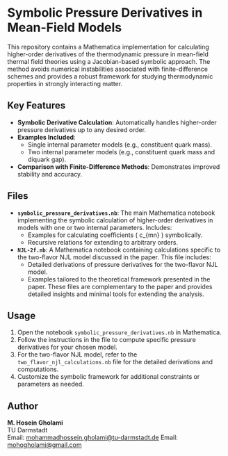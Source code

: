 # Symbolic Pressure Derivatives in Mean-Field Models

This repository contains a Mathematica implementation for calculating higher-order derivatives of the thermodynamic pressure in mean-field thermal field theories using a Jacobian-based symbolic approach. The method avoids numerical instabilities associated with finite-difference schemes and provides a robust framework for studying thermodynamic properties in strongly interacting matter.

## Key Features
- **Symbolic Derivative Calculation**: Automatically handles higher-order pressure derivatives up to any desired order.
- **Examples Included**:
  - Single internal parameter models (e.g., constituent quark mass).
  - Two internal parameter models (e.g., constituent quark mass and diquark gap).
- **Comparison with Finite-Difference Methods**: Demonstrates improved stability and accuracy.

## Files
- **`symbolic_pressure_derivatives.nb`**: The main Mathematica notebook implementing the symbolic calculation of higher-order derivatives in models with one or two internal parameters. Includes:
  - Examples for calculating coefficients \( c_{mn} \) symbolically.
  - Recursive relations for extending to arbitrary orders.
- **`NJL-2f.nb`**: A Mathematica notebook containing calculations specific to the two-flavor NJL model discussed in the paper. This file includes:
  - Detailed derivations of pressure derivatives for the two-flavor NJL model.
  - Examples tailored to the theoretical framework presented in the paper.
These files are complementary to the paper and provides detailed insights and minimal tools for extending the analysis.

## Usage
1. Open the notebook `symbolic_pressure_derivatives.nb` in Mathematica.
2. Follow the instructions in the file to compute specific pressure derivatives for your chosen model.
3. For the two-flavor NJL model, refer to the `two_flavor_njl_calculations.nb` file for the detailed derivations and computations.
4. Customize the symbolic framework for additional constraints or parameters as needed.

## Author
**M. Hosein Gholami**  
TU Darmstadt  
Email: [mohammadhossein.gholami@tu-darmstadt.de](mailto:mohammadhossein.gholami@tu-darmstadt.de)
Email: [mohogholami@gmail.com](mailto:mohogholami@gmail.com)